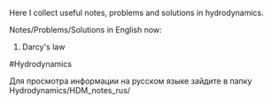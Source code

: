 Here I collect useful notes, problems and solutions in hydrodynamics.

Notes/Problems/Solutions in English now:
1. Darcy's law


 #Hydrodynamics


Для просмотра информации на русском языке зайдите в папку Hydrodynamics/HDM_notes_rus/



